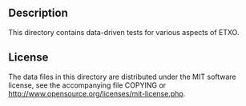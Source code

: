 Description
------------

This directory contains data-driven tests for various aspects of ETXO.

License
--------

The data files in this directory are distributed under the MIT software
license, see the accompanying file COPYING or
http://www.opensource.org/licenses/mit-license.php.

